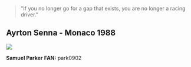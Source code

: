 >"If you no longer go for a gap that exists, you are no longer a racing driver.”
## Ayrton Senna - Monaco 1988
![](https://cdn-1.latimages.com/images/mgl/zxE0BL/s4/1017662897-SCH-19880515-RS+1988+Monaco+GP+12.jpg)

**Samuel Parker**
**FAN:** park0902
